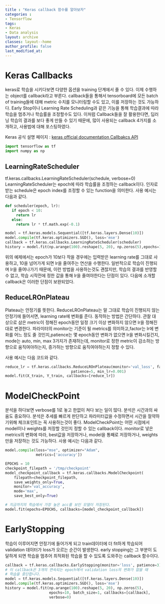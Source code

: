 ```yaml
---
title : "Keras callback 함수를 알아보자"
categories : 
- Tensorflow
tags:
- Keras
- Data analysis
layout: archive
classes: layout--home
author_profile: false
last_modified_at:
---
```





# Keras Callbacks

keras로 학습을 시키다보면 다양한 옵션을 training 단계에서 줄 수 있다. 이제 수행하는 object를 callback라고 부른다. callback들을 통해서 tensorboard에 모든 batch of training들에 대해 metric 수치를 모니터링할 수도 있고, 이를 저장하는 것도 가능하다. Early Stop이나 Learning Rate Scheduling과 같은 기능을 통해 학습결과에 따라 학습을 멈추거나 학습률을 조정할수도 있다. 이처럼 Callback들을 잘 활용한다면, 딥러닝 학습의 결과를 보다 좋게 만들 수 있기 때문에, 많이 사용되는 callback 4가지를 소개하고, 사용법에 대해 포스팅하였다.

Keras 공식 설명 페이지 : [keras official documentation Callbakcs API](https://keras.io/api/callbacks/)


```python
import tensorflow as tf
import numpy as np
```

## LearningRateScheduler
tf.keras.callbacks.LearningRateScheduler(schedule, verbose=0)
   LearningRateScheduler는 epoch에 따라 학습률을 조정하는 callback이다. 인자로 받는 schedule은 epoch index를 조정할 수 있는 function을 의미한다. 사용 예시는 다음과 같다.


```python
def scheduler(epoch, lr):
   if epoch < 10:
     return lr
   else:
     return lr * tf.math.exp(-0.1)

model = tf.keras.models.Sequential([tf.keras.layers.Dense(10)])
model.compile(tf.keras.optimizers.SGD(), loss='mse')
callback = tf.keras.callbacks.LearningRateScheduler(scheduler)
history = model.fit(np.arange(100).reshape(5, 20), np.zeros(5),epochs=15, callbacks=[callback], verbose=0)
```

   위의 예제에서는 epoch가 10보다 작을 경우에는 입력받은 learning rate를 그대로 사용하고, 10을 넘어가게 되면 lr을 줄여주는 연산을 수행한다. 일반적으로 학습이 진행되며 lr을 줄여나가기 때문에, 이런 방법을 사용하는것도 괜찮지만, 학습의 결과를 반영할 수 없고, 학습 시작전에 정한 값을 통해 lr을 줄여야한다는 단점이 있다. 다음에 소개할 callback은 이러한 단점이 보완되었다.

## ReduceLROnPlateau

Plateau는 안정기를 뜻한다. ReduceLROnPlateau는 말 그대로 학습이 진행되지 않는 안정기에 들어서면, learning rate에 변화를 준다. 동작하는 방법은 간단하다. 관찰 대상으로 삼은 metric이 정해진 epoch동안 일정 크기 이상 변화하지 않으면 lr을 정해진대로 변경한다. 파라미터의 monitor는 기준이 될 metrics를 의미하고,factor는 lr에 변화를 어느 정도 줄 것인지,patience는 몇 epoch동안 변화가 없으면 lr을 변화시킬건지, mode는 auto, min, max 3가지가 존재하는데, monitor로 정한 metric이 감소하는 방향으로 움직여야하는지, 증가하는 방향으로 움직여야하는지 정할 수 있다.

사용 예시는 다음 코드와 같다.


```python
reduce_lr = tf.keras.callbacks.ReduceLROnPlateau(monitor='val_loss', factor=0.2,
                              patience=5, min_lr=0.001)
model.fit(X_train, Y_train, callbacks=[reduce_lr])
```

# ModelCheckPoint

분석을 하다보면 verbose를 1로 놓고 한없이 쳐다 보는 일이 많다. 분석은 시간과의 싸움도 중요하다. 분석은 추세를 빠르게 판단하고 파라미터값을 수정하면서 시간을 절약하기위해 체크포인트는 꼭 사용하는것이 좋다.
ModelCheckPoint는 어떤 시점에서 model이나 weights를 저장할 것인지 정할 수 있는 callback이다. monitor로 넣은 metrics의 변화에 따라, best값을 저장하거나, model을 통째로 저장하거나, weights만을 저장하는 것도 가능하다. 사용 예시는 다음과 같다.


```python
model.compile(loss="mse", optimizer="Adam",
              metrics=['accuracy'])

EPOCHS = 10
checkpoint_filepath = '/tmp/checkpoint'
model_checkpoint_callback = tf.keras.callbacks.ModelCheckpoint(
    filepath=checkpoint_filepath,
    save_weights_only=True,
    monitor='val_accuracy',
    mode='max',
    save_best_only=True)

# 지금까지의 학습에서 가장 높은 acc를 보인 모델이 저장된다.
model.fit(epochs=EPOCHS, callbacks=[model_checkpoint_callback])
```

# EarlyStopping

학습이 이루어지면 안정기에 들어가게 되고 train데이터에 더 fit하게 학습되어 validation 데이터가 loss가 오르는 순간이 발생한다. early stopping는 그 부분이 도달하게 되면 학습을 멈추어 최적화된 학습을 할 수 있도록 도와주는 callback 함수이다.


```python
callback = tf.keras.callbacks.EarlyStopping(monitor='loss', patience=3)
# 이 callback은 3개의 연속되는 epoch에서 validation loss의 변화가 없을 때  
# 학습을 중단합니다.
model = tf.keras.models.Sequential([tf.keras.layers.Dense(10)])
model.compile(tf.keras.optimizers.SGD(), loss='mse')
history = model.fit(np.arange(100).reshape(5, 20), np.zeros(5),
                    epochs=10, batch_size=1, callbacks=[callback],
                    verbose=0)
```



